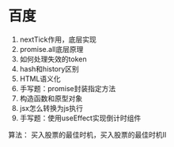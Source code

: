 # 百度

1. nextTick作用，底层实现
2. promise.all底层原理
3. 如何处理失效的token
4. hash和history区别
5. HTML语义化
6. 手写题：promise封装指定方法
7. 构造函数和原型对象
8. jsx怎么转换为js执行
9. 手写题：使用useEffect实现倒计时组件


算法：
买入股票的最佳时机，买入股票的最佳时机II
